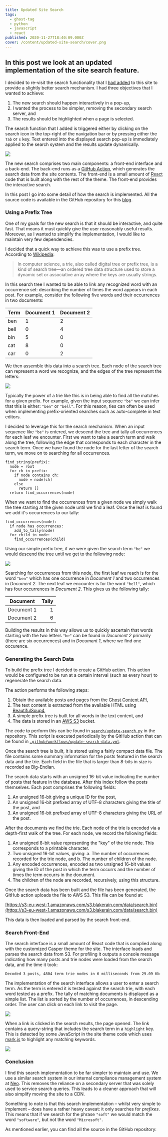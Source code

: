```yaml
---
title: Updated Site Search
tags:
  - ghost-tag
  - python
  - javascript
  - react
published: 2020-11-27T18:40:09.000Z
cover: /content/updated-site-search/cover.png
---
```

In this post we look at an updated implementation of the site search feature.
---

I decided to re-visit the search functionality that I [had added](http://localhost:2368/blog/adding-search-to-ghost/) to this site to provide a slightly better search mechanism. I had three objectives that I wanted to achieve:

1. The new search should happen interactively in a pop-up,
1. I wanted the process to be simpler, removing the secondary search server, and
1. The results should be highlighted when a page is selected.

The search function that I added is triggered either by clicking on the search icon in the top-right of the navigation bar or by pressing either the `Tab` or `s` key. Text entered into the displayed search pop-up is immediately applied to the search system and the results update dynamically.

![](/content/updated-site-search/recording1-1.gif)

The new search comprises two main components: a front-end interface and a back-end. The back-end runs as a [GitHub Action](https://docs.github.com/en/free-pro-team@latest/actions), which generates the search data from the site contents. The front-end is a small amount of [React](https://reactjs.org/) code that is built along with the rest of the theme. The front-end provides the interactive search.

In this post I go into some detail of how the search is implemented. All the source code is available in the GitHub repository for this [blog](https://github.com/BlakeRain/blakerain.com).

### Using a Prefix Tree

One of my goals for the new search is that it should be interactive, and quite fast. That means it must quickly give the user reasonably useful results. Moreover, as I wanted to simplify the implementation, I would like to maintain very few dependencies.

I decided that a quick way to achieve this was to use a prefix tree. According to [Wikipedia](https://en.wikipedia.org/wiki/Trie):

> In computer science, a trie, also called digital tree or prefix tree, is a kind of search tree—an ordered tree data structure used to store a dynamic set or associative array where the keys are usually strings.

In this search tree I wanted to be able to link any recognized word with an occurrence set: describing the number of times the word appears in each post. For example, consider the following five words and their occurrences in two documents:

| Term | Document 1 | Document 2 |
| ---- | ---------- | ---------- |
| ben  | 1          | 2          |
| bell | 0          | 4          |
| bin  | 5          | 0          |
| cat  | 8          | 0          |
| car  | 0          | 2          |

We then assemble this data into a search tree. Each node of the search tree can represent a word we recognize, and the edges of the tree represent the letters:

![](/content/updated-site-search/Screenshot-2021-07-30-at-17.48.42.png)

Typically the power of a trie like this is in being able to find all the matches for a given prefix. For example, given the input sequence `"be"` we can infer that this is either: `"ben"` or `"bell"`. For this reason, ties can often be used when implementing prefix-oriented searches such as auto-complete in text editors.

I decided to leverage this for the search mechanism. When an input sequence like `"be"` is entered, we descend the tree and tally all occurrences for each leaf we encounter. First we want to take a search term and walk along the tree, following the edge that corresponds to each character in the search term. Once we have found the node for the last letter of the search term, we move on to searching for all occurrences.

```
find_string(prefix):
  node = root
  for ch in prefix:
    if node contains ch:
      node = node[ch]
    else
      return []
  return find_occurrences(node)
```

When we want to find the occurrences from a given node we simply walk the tree starting at the given node until we find a leaf. Once the leaf is found we add it's occurrences to our tally:

```
find_occurrences(node):
  if node has occurrences:
    add_to_tally(node)
  for child in node:
    find_occurrences(child)
```

Using our simple prefix tree, if we were given the search term `"be"` we would descend the tree until we get to the following node:

![](/content/updated-site-search/Screenshot-2021-07-30-at-17.49.29.png)

Searching for occurrences from this node, the first leaf we reach is for the word `"ben"` which has one occurrence in _Document 1_ and two occurrences in _Document 2_. The next leaf we encounter is for the word `"bell"`, which has four occurrences in _Document 2_. This gives us the following tally:

| Document   | Tally |
| ---------- | ----: |
| Document 1 |     1 |
| Document 2 |     6 |

Building the results in this way allows us to quickly ascertain that words starting with the two letters `"be"` can be found in _Document 2_ primarily (there are six occurrences) and in _Document 1_, where we find one occurence.

### Generating the Search Data

To build the prefix tree I decided to create a GitHub action. This action would be configured to be run at a certain interval (such as every hour) to regenerate the search data.

The action performs the following steps:

1. Obtain the available posts and pages from the [Ghost Content API](https://ghost.org/docs/api/v3/content/),
1. The text content is extracted from the available HTML using [BeautifulSoup4](https://www.crummy.com/software/BeautifulSoup/),
1. A simple prefix tree is built for all words in the text content, and
1. The data is stored in an [AWS S3](https://aws.amazon.com/s3/) bucket.

The code to perform this can be found in [`search/update-search.py`](https://github.com/BlakeRain/blakerain.com/blob/master/search/update-search.py) in the repository. This script is executed periodically by the GitHub action that can be found in [`.github/workflows/update-search-data.yml`](https://github.com/BlakeRain/blakerain.com/blob/master/.github/workflows/update-search-data.yml).

Once the search tree is built, it is stored using a fairly compact data file. The file contains some summary information for the posts featured in the search data and the trie. Each field in the file that is larger than 8-bits in size is recorded as Big-Endian.

The search data starts with an unsigned 16-bit value indicating the number of posts that feature in the database. After this index follow the posts themselves. Each post comprises the following fields:

1. An unsigned 16-bit giving a unique ID for the post,
1. An unsigned 16-bit prefixed array of UTF-8 characters giving the title of the post, and
1. An unsigned 16-bit prefixed array of UTF-8 characters giving the URL of the post.

After the documents we find the trie. Each node of the trie is encoded via a depth-first walk of the tree. For each node, we record the following fields:

1. An unsigned 8-bit value representing the "key" of the trie node. This corresponds to a printable character.
1. Two unsigned 16-bit values, giving: a. The number of occurrences recorded for the trie node, and b. The number of children of the node.
1. Any encoded occurrences, encoded as two unsigned 16-bit values giving the ID of the post in which the term occurrs and the number of times the term occurrs in the document.
1. The children of the node are recorded, recursively, using this structure.

Once the search data has been built and the file has been generated, the GitHub action uploads the file to AWS S3. This file can be found at:

[https://s3-eu-west-1.amazonaws.com/s3.blakerain.com/data/search.bin](https://s3-eu-west-1.amazonaws.com/s3.blakerain.com/data/search.bin)

This data is then loaded and parsed by the search front-end.

### Search Front-End

The search interface is a small amount of React code that is complied along with the customized Casper theme for the site. The interface loads and parses the search data from S3. For profiling it outputs a console message indicating how many posts and trie nodes were loaded from the search data, and the time it took:

```
Decoded 3 posts, 4804 term trie nodes in 6 milliseconds from 29.09 Kb
```

The implementation of the search interface allows a user to enter a search term. As the term is entered it is tested against the search trie, with each word tested as a prefix. The tally of matching documents is displayed as a simple list. The list is sorted by the number of occurrences, in descending order. The user can click on each link to visit the page.

![](/content/updated-site-search/image-2-2.png)

When a link is clicked in the search results, the page opened. The link contains a query-string that includes the search term in a `highlight` key. This is detected by some JavaScript in the site theme code which uses [mark.js](https://markjs.io/) to highlight any matching keywords.

![](/content/updated-site-search/Selection_2056.png)

### Conclusion

I find this search implementation to be far simpler to maintain and use. We use a similar search system in our internal compliance management system at [Neo](https://neotechnologiesltd.com/). This removes the reliance on a secondary server that was solely used to service search queries. This leads to a cleaner approach that will also simplify moving the site to a CDN.

Something to note is that this search implementation – whilst very simple to implement – does have a rather heavy caveat: it only searches for _prefixes_. This means that if we search for the phrase `"soft"` we would match the word `"software"`, but not the word `"Microsoft"`.

As mentioned earlier, you can find all the source in the GitHub repository:

<Bookmark
  url="https://github.com/BlakeRain/blakerain.com"
  title="BlakeRain/blakerain.com"
  description="Repository for the Ghost theme of my blog. Contribute to BlakeRain/blakerain.com development by creating an account on GitHub."
  author="BlakeRain"
  publisher="GitHub"
  thumbnail="https://avatars2.githubusercontent.com/u/8750438?s=400&v=4"
  icon="https://github.githubassets.com/favicons/favicon.svg" />
